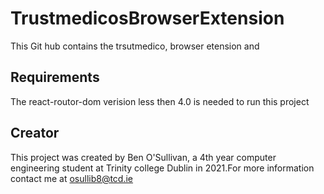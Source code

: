 # TrustmedicosBrowserExtension
This Git hub contains the trsutmedico, browser etension and

## Requirements
The react-routor-dom verision less then 4.0 is needed to run this project

## Creator
This project was created by Ben O'Sullivan, a 4th year computer engineering student at Trinity college Dublin in 2021.For more information contact me at osullib8@tcd.ie
